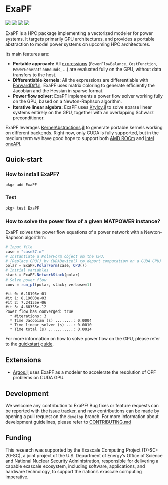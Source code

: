 # ExaPF

[![][docs-stable-img]][docs-stable-url] [![][build-latest-img]][build-url] [![][codecov-latest-img]][codecov-latest-url] [![][doi-img]][doi-url]

ExaPF is a HPC package implementing a vectorized modeler
for power systems. It targets primarily GPU architectures, and provides a portable abstraction to model power systems on upcoming HPC architectures.

Its main features are:
* **Portable approach:** All [expressions](https://exanauts.github.io/ExaPF.jl/dev/lib/formulations/#Constraints) (`PowerFlowBalance`, `CostFunction`, `PowerGenerationBounds`, ...) are evaluated fully on the GPU, without data transfers to the host.
* **Differentiable kernels:** All the expressions are differentiable with [ForwardDiff.jl](https://github.com/JuliaDiff/ForwardDiff.jl). ExaPF uses matrix coloring to generate efficiently the Jacobian and the Hessian in sparse format.
* **Power flow solver:** ExaPF implements a power flow solver working fully on the GPU, based on a Newton-Raphson algorithm.
* **Iterative linear algebra:** ExaPF uses [Krylov.jl](https://github.com/JuliaSmoothOptimizers/Krylov.jl) to solve sparse linear systems entirely on the GPU, together with an overlapping Schwarz preconditioner.

ExaPF leverages [KernelAbstractions.jl](https://github.com/JuliaGPU/KernelAbstractions.jl)
to generate portable kernels working on different backends.
Right now, only CUDA is fully supported, but in the medium term we have good hope to support
both [AMD ROCm](https://github.com/JuliaGPU/AMDGPU.jl) and [Intel oneAPI](https://github.com/JuliaGPU/oneAPI.jl).

## Quick-start
### How to install ExaPF?

```julia
pkg> add ExaPF
```

### Test
```julia
pkg> test ExaPF
```

### How to solve the power flow of a given MATPOWER instance?

ExaPF solves the power flow equations of a power network with a Newton-Raphson algorithm:

```julia
# Input file
case = "case57.m"
# Instantiate a PolarForm object on the CPU.
# (Replace CPU() by CUDADevice() to deport computation on a CUDA GPU)
polar = ExaPF.PolarForm(case, CPU())
# Initial variables
stack = ExaPF.NetworkStack(polar)
# Solve power flow
conv = run_pf(polar, stack; verbose=1)
```
```shell
#it 0: 6.18195e-01
#it 1: 8.19603e-03
#it 2: 7.24135e-06
#it 3: 4.68355e-12
Power flow has converged: true
  * #iterations: 3
  * Time Jacobian (s) ........: 0.0004
  * Time linear solver (s) ...: 0.0010
  * Time total (s) ...........: 0.0014
```

For more information on how to solve power flow on the GPU,
please refer to the [quickstart guide](https://exanauts.github.io/ExaPF.jl/dev/quickstart/).

## Extensions

- [Argos.jl](https://github.com/exanauts/Argos.jl/) uses ExaPF as a modeler to accelerate the resolution of OPF problems on CUDA GPU.

## Development

We welcome any contribution to ExaPF! Bug fixes or feature requests
can be reported with the [issue tracker](https://github.com/exanauts/ExaPF.jl/issues),
and new contributions can be made by opening a pull request on the `develop`
branch. For more information about development guidelines, please
refer to [CONTRIBUTING.md](https://github.com/exanauts/ExaPF.jl/blob/master/CONTRIBUTING.md)

## Funding
This research was supported by the Exascale Computing Project (17-SC-20-SC), a joint project of the U.S. Department of Energy’s Office of Science and National Nuclear Security Administration, responsible for delivering a capable exascale ecosystem, including software, applications, and hardware technology, to support the nation’s exascale computing imperative.


[docs-stable-img]: https://img.shields.io/badge/docs-stable-blue.svg
[docs-stable-url]: https://exanauts.github.io/ExaPF.jl/stable

[codecov-latest-img]: https://codecov.io/gh/exanauts/ExaPF.jl/branch/master/graphs/badge.svg?branch=master
[codecov-latest-url]: https://codecov.io/github/exanauts/ExaPF.jl?branch=master

[build-url]: https://github.com/exanauts/ExaPF.jl/actions?query=workflow
[build-latest-img]: https://github.com/exanauts/ExaPF.jl/workflows/Run%20tests/badge.svg?branch=master

[doi-img]: https://zenodo.org/badge/DOI/10.5281/zenodo.6536402.svg
[doi-url]: https://doi.org/10.5281/zenodo.6536402

